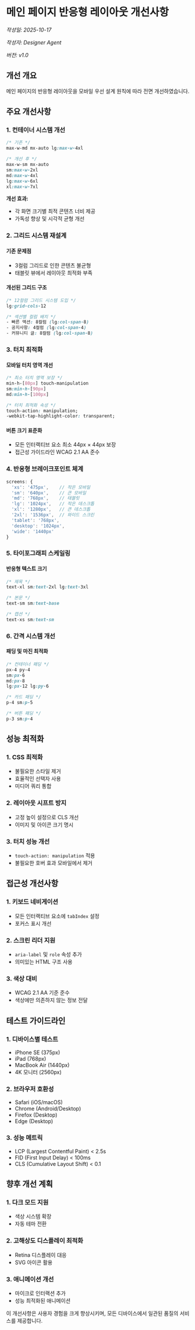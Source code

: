 # 메인 페이지 반응형 레이아웃 개선사항

*작성일: 2025-10-17*

*작성자: Designer Agent*

*버전: v1.0*

## 개선 개요

메인 페이지의 반응형 레이아웃을 모바일 우선 설계 원칙에 따라 전면 개선하였습니다.

## 주요 개선사항

### 1. 컨테이너 시스템 개선
```css
/* 기존 */
max-w-md mx-auto lg:max-w-4xl

/* 개선 후 */
max-w-sm mx-auto 
sm:max-w-2xl 
md:max-w-4xl 
lg:max-w-6xl 
xl:max-w-7xl
```

**개선 효과:**
- 각 화면 크기별 최적 콘텐츠 너비 제공
- 가독성 향상 및 시각적 균형 개선

### 2. 그리드 시스템 재설계

#### 기존 문제점
- 3컬럼 그리드로 인한 콘텐츠 불균형
- 태블릿 뷰에서 레이아웃 최적화 부족

#### 개선된 그리드 구조
```css
/* 12컬럼 그리드 시스템 도입 */
lg:grid-cols-12

/* 섹션별 컬럼 배치 */
- 빠른 액션: 8컬럼 (lg:col-span-8)
- 공지사항: 4컬럼 (lg:col-span-4)  
- 커뮤니티 글: 8컬럼 (lg:col-span-8)
```

### 3. 터치 최적화

#### 모바일 터치 영역 개선
```css
/* 최소 터치 영역 보장 */
min-h-[80px] touch-manipulation
sm:min-h-[90px]
md:min-h-[100px]

/* 터치 최적화 속성 */
touch-action: manipulation;
-webkit-tap-highlight-color: transparent;
```

#### 버튼 크기 표준화
- 모든 인터랙티브 요소 최소 44px × 44px 보장
- 접근성 가이드라인 WCAG 2.1 AA 준수

### 4. 반응형 브레이크포인트 체계

```javascript
screens: {
  'xs': '475px',    // 작은 모바일
  'sm': '640px',    // 큰 모바일
  'md': '768px',    // 태블릿
  'lg': '1024px',   // 작은 데스크톱
  'xl': '1280px',   // 큰 데스크톱
  '2xl': '1536px',  // 와이드 스크린
  'tablet': '768px',
  'desktop': '1024px',
  'wide': '1440px'
}
```

### 5. 타이포그래피 스케일링

#### 반응형 텍스트 크기
```css
/* 제목 */
text-xl sm:text-2xl lg:text-3xl

/* 본문 */
text-sm sm:text-base

/* 캡션 */
text-xs sm:text-sm
```

### 6. 간격 시스템 개선

#### 패딩 및 마진 최적화
```css
/* 컨테이너 패딩 */
px-4 py-4 
sm:px-6 
md:px-8 
lg:px-12 lg:py-6

/* 카드 패딩 */
p-4 sm:p-5

/* 버튼 패딩 */
p-3 sm:p-4
```

## 성능 최적화

### 1. CSS 최적화
- 불필요한 스타일 제거
- 효율적인 선택자 사용
- 미디어 쿼리 통합

### 2. 레이아웃 시프트 방지
- 고정 높이 설정으로 CLS 개선
- 이미지 및 아이콘 크기 명시

### 3. 터치 성능 개선
- `touch-action: manipulation` 적용
- 불필요한 호버 효과 모바일에서 제거

## 접근성 개선사항

### 1. 키보드 네비게이션
- 모든 인터랙티브 요소에 `tabIndex` 설정
- 포커스 표시 개선

### 2. 스크린 리더 지원
- `aria-label` 및 `role` 속성 추가
- 의미있는 HTML 구조 사용

### 3. 색상 대비
- WCAG 2.1 AA 기준 준수
- 색상에만 의존하지 않는 정보 전달

## 테스트 가이드라인

### 1. 디바이스별 테스트
- iPhone SE (375px)
- iPad (768px)
- MacBook Air (1440px)
- 4K 모니터 (2560px)

### 2. 브라우저 호환성
- Safari (iOS/macOS)
- Chrome (Android/Desktop)
- Firefox (Desktop)
- Edge (Desktop)

### 3. 성능 메트릭
- LCP (Largest Contentful Paint) < 2.5s
- FID (First Input Delay) < 100ms
- CLS (Cumulative Layout Shift) < 0.1

## 향후 개선 계획

### 1. 다크 모드 지원
- 색상 시스템 확장
- 자동 테마 전환

### 2. 고해상도 디스플레이 최적화
- Retina 디스플레이 대응
- SVG 아이콘 활용

### 3. 애니메이션 개선
- 마이크로 인터랙션 추가
- 성능 최적화된 애니메이션

이 개선사항은 사용자 경험을 크게 향상시키며, 모든 디바이스에서 일관된 품질의 서비스를 제공합니다.

